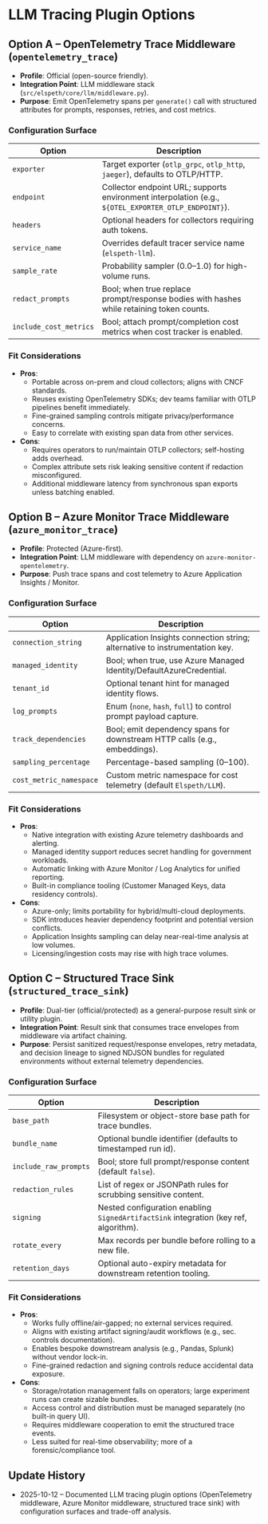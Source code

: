 # LLM Tracing Plugin Options

<!-- UPDATE 2025-10-12: Initial option catalogue and evaluation -->

## Option A – OpenTelemetry Trace Middleware (`opentelemetry_trace`)

- **Profile**: Official (open-source friendly).
- **Integration Point**: LLM middleware stack (`src/elspeth/core/llm/middleware.py`).
- **Purpose**: Emit OpenTelemetry spans per `generate()` call with structured attributes for prompts, responses, retries, and cost metrics.

### Configuration Surface

| Option | Description |
| --- | --- |
| `exporter` | Target exporter (`otlp_grpc`, `otlp_http`, `jaeger`), defaults to OTLP/HTTP. |
| `endpoint` | Collector endpoint URL; supports environment interpolation (e.g., `${OTEL_EXPORTER_OTLP_ENDPOINT}`). |
| `headers` | Optional headers for collectors requiring auth tokens. |
| `service_name` | Overrides default tracer service name (`elspeth-llm`). |
| `sample_rate` | Probability sampler (0.0–1.0) for high-volume runs. |
| `redact_prompts` | Bool; when true replace prompt/response bodies with hashes while retaining token counts. |
| `include_cost_metrics` | Bool; attach prompt/completion cost metrics when cost tracker is enabled. |

### Fit Considerations

- **Pros**:
  - Portable across on-prem and cloud collectors; aligns with CNCF standards.
  - Reuses existing OpenTelemetry SDKs; dev teams familiar with OTLP pipelines benefit immediately.
  - Fine-grained sampling controls mitigate privacy/performance concerns.
  - Easy to correlate with existing span data from other services.
- **Cons**:
  - Requires operators to run/maintain OTLP collectors; self-hosting adds overhead.
  - Complex attribute sets risk leaking sensitive content if redaction misconfigured.
  - Additional middleware latency from synchronous span exports unless batching enabled.

## Option B – Azure Monitor Trace Middleware (`azure_monitor_trace`)

- **Profile**: Protected (Azure-first).
- **Integration Point**: LLM middleware with dependency on `azure-monitor-opentelemetry`.
- **Purpose**: Push trace spans and cost telemetry to Azure Application Insights / Monitor.

### Configuration Surface

| Option | Description |
| --- | --- |
| `connection_string` | Application Insights connection string; alternative to instrumentation key. |
| `managed_identity` | Bool; when true, use Azure Managed Identity/DefaultAzureCredential. |
| `tenant_id` | Optional tenant hint for managed identity flows. |
| `log_prompts` | Enum (`none`, `hash`, `full`) to control prompt payload capture. |
| `track_dependencies` | Bool; emit dependency spans for downstream HTTP calls (e.g., embeddings). |
| `sampling_percentage` | Percentage-based sampling (0–100). |
| `cost_metric_namespace` | Custom metric namespace for cost telemetry (default `Elspeth/LLM`). |

### Fit Considerations

- **Pros**:
  - Native integration with existing Azure telemetry dashboards and alerting.
  - Managed identity support reduces secret handling for government workloads.
  - Automatic linking with Azure Monitor / Log Analytics for unified reporting.
  - Built-in compliance tooling (Customer Managed Keys, data residency controls).
- **Cons**:
  - Azure-only; limits portability for hybrid/multi-cloud deployments.
  - SDK introduces heavier dependency footprint and potential version conflicts.
  - Application Insights sampling can delay near-real-time analysis at low volumes.
  - Licensing/ingestion costs may rise with high trace volumes.

## Option C – Structured Trace Sink (`structured_trace_sink`)

- **Profile**: Dual-tier (official/protected) as a general-purpose result sink or utility plugin.
- **Integration Point**: Result sink that consumes trace envelopes from middleware via artifact chaining.
- **Purpose**: Persist sanitized request/response envelopes, retry metadata, and decision lineage to signed NDJSON bundles for regulated environments without external telemetry dependencies.

### Configuration Surface

| Option | Description |
| --- | --- |
| `base_path` | Filesystem or object-store base path for trace bundles. |
| `bundle_name` | Optional bundle identifier (defaults to timestamped run id). |
| `include_raw_prompts` | Bool; store full prompt/response content (default `false`). |
| `redaction_rules` | List of regex or JSONPath rules for scrubbing sensitive content. |
| `signing` | Nested configuration enabling `SignedArtifactSink` integration (key ref, algorithm). |
| `rotate_every` | Max records per bundle before rolling to a new file. |
| `retention_days` | Optional auto-expiry metadata for downstream retention tooling. |

### Fit Considerations

- **Pros**:
  - Works fully offline/air-gapped; no external services required.
  - Aligns with existing artifact signing/audit workflows (e.g., sec. controls documentation).
  - Enables bespoke downstream analysis (e.g., Pandas, Splunk) without vendor lock-in.
  - Fine-grained redaction and signing controls reduce accidental data exposure.
- **Cons**:
  - Storage/rotation management falls on operators; large experiment runs can create sizable bundles.
  - Access control and distribution must be managed separately (no built-in query UI).
  - Requires middleware cooperation to emit the structured trace events.
  - Less suited for real-time observability; more of a forensic/compliance tool.

<!-- END UPDATE -->

## Update History

- 2025-10-12 – Documented LLM tracing plugin options (OpenTelemetry middleware, Azure Monitor middleware, structured trace sink) with configuration surfaces and trade-off analysis.
